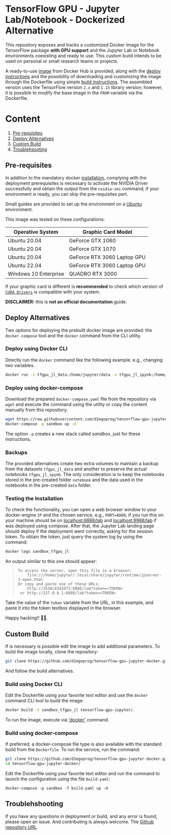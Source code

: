 # TensorFlow GPU - Jupyter Lab/Notebook - Dockerized Alternative

This repository exposes and tracks a customized Docker Image for the TensorFlow package **with GPU support** and the Jupyter Lab or Notebook environments coexisting and ready to use. This custom build intends to be used on personal or small research teams or projects.

A ready-to-use [image](https://hub.docker.com/r/d1egoprog/tensorflow-gpu-jupyter) from Docker Hub is provided, along with the [deploy instructions](#deploy-alternatives) and the possibility of downloading and customizing the image through the Dockerfile using simple [build instructions](#custom-build). The assembled version uses the TensorFlow version `2.x` and `1.15` library version; however, it is possible to modify the base image in the `FROM` variable via the Dockerfile.

# Content

 1. [Pre-requisites](#pre-requisites)
 2. [Deploy Alternatives](#deploy-alternatives)
 3. [Custom Build](#custom-build)
 4. [Troublehsooting](#troublehsooting)

## Pre-requisites

In addition to the mandatory docker [installation](https://docs.docker.com/engine/install/ubuntu/), complying with the deployment prerequisites is necessary to activate the NVIDIA Driver successfully and obtain the output from the `nvidia-smi` command; if your environment is ready, you can skip the pre-requisites part.

Small guides are provided to set up the environment on a [Ubuntu](https://github.com/d1egoprog/docker-tensorflow-gpu-jupyter/tree/main/config-nvidia-ubuntu/) environment. 

This image was tested on these configurations:

| Operative System | Graphic Card Model |
| ---------------- | ------------------ |
| Ubuntu 20.04     | GeForce GTX 1060 |
| Ubuntu 20.04     | GeForce GTX 1070 |
| Ubuntu 20.04     | GeForce RTX 3060 Laptop GPU |
| Ubuntu 22.04     | GeForce RTX 3060 Laptop GPU |
| Windows 10 Enterprise     | QUADRO RTX 3000 |

If your graphic card is different is **recommended** to check which version of [`CUDA Drivers`](https://www.nvidia.com/download/index.aspx) is compatible with your system.

**DISCLAIMER:** this is **not an official documentation** guide.    

## Deploy Alternatives

Two options for deploying the prebuilt docker image are provided: the `docker-compose` tool and the `docker` command from the CLI utility.

### Deploy using Docker CLI

Directly run the `docker` command like the following example. e.g., changing two variables.

``` bash
docker run -v tfgpu_jl_data:/home/jupyter/data -v tfgpu_jl_ipynb:/home/jupyter/notebooks -p 8888:8888 -name sandbox_tfgpu_jl --gpus all d1egoprog/tensorflow-gpu-jupyter:2.9.3-lab
```

### Deploy using docker-compose

Download the prepared `docker-compose.yaml` file from the repository via `wget` and execute the command using the utility or copy the content manually from this repository.

``` bash
wget https://raw.githubusercontent.com/d1egoprog/tensorflow-gpu-jupyter-docker/main/compose.yaml
docker-compose -p sandbox up -d
```
The option `-p` creates a new stack called *sandbox*, just for these instructions.

### Backups

The provided alternatives create two extra volumes to maintain a backup from the datasets `tfgpu_jl_data` and another to preserve the actual notebooks `tfgpu_jl_ipynb`. The only consideration is to keep the notebooks stored in the pre-created folder `notebook` and the data used in the notebooks in the pre-created `data` folder.

### Testing the Installation

To check the functionality, you can open a web browser window to your docker-engine `IP` and the chosen service, e.g., `PORT=8888`; if you run this on your machine should be on [localhost:8888/lab](http://localhost:8888/lab) and [localhost:9988/lab](http://localhost:9988/lab) if was deployed using compose. After that, the Jupyter Lab landing page should deploy if the deployment went correctly, asking for the session token. To obtain the token, just query the system log by using the command:

``` bash
docker logs sandbox_tfgpu_jl
```

An output similar to this one should appear:

>     To access the server, open this file in a browser:
>         file:///home/jupyter/.local/share/jupyter/runtime/jpserver-1-open.html
>     Or copy and paste one of these URLs:
>         http://3538c43d20f3:8888/lab?token=<TOKEN>
>      or http://127.0.0.1:8888/lab?token=<TOKEN>

Take the value of the `token` variable from the URL, *<TOKEN>* in this example, and paste it into the token textbox displayed in the browser.

Happy hacking!! 🖖🖖.

## Custom Build

If is necessary is possible edit the image to add additional parameters. To build the image locally, clone the repository:

``` bash
git clone https://github.com/d1egoprog/tensorflow-gpu-jupyter-docker.git
```
And follow the build alternatives.

### Build using Docker CLI

Edit the Dockerfile using your favorite text editor and use the `docker` command CLI tool to build the image:

``` bash
docker build -t sandbox_tfgpu_jl tensorflow-gpu-jupyter/.
```

To run the image, execute via ['docker'](#deploy-using-docker-cli) command.

### Build using docker-compose

If preferred, a docker-compose file type is also available with the standard build from the `Dockerfile`. To run the service, run the command:

``` bash
git clone https://github.com/d1egoprog/tensorflow-gpu-jupyter-docker.git
cd tensorflow-gpu-jupyter-docker/
```

Edit the Dockerfile using your favorite text editor and run the command to launch the configuration using the file `build.yaml`:

```
docker-compose -p sandbox -f build.yaml up -d
```

## Troublehshooting

If you have any questions in deployment or build, and any error is found, please open an issue. And contributing is always welcome. The [Github repository URL](https://github.com/d1egoprog/tensorflow-gpu-jupyter-docker).

